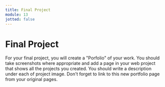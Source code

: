 ```yaml
---
title: Final Project
module: 13
jotted: false
---
```


# Final Project

For your final project, you will create a "Porfolio" of your work. You should take screenshots where appropriate and add a page in your web project that shows all the projects you created. You should write a description under each of project image. Don't forget to link to this new portfolio page from your original pages.   
